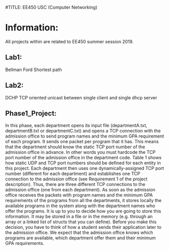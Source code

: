 #TITLE:
EE450 USC (Computer Networking)

# Information:
All projects within are related to EE450 summer session 2019.
## Lab1:
Bellman Ford Shortest path
## Lab2:
DCHP TCP oriented unicast between single client and single dhcp server


## Phase1_Project:
In this phase, each department opens its input file (departmentA.txt, departmentB.txt or departmentC.txt) and opens a TCP connection with the admission office to send program names and the minimum GPA requirement of each program. It sends one packet per program that it has. This means that the department should know the static TCP port number of the admission office in advance. In other words you must hardcode the TCP port number of the admission office in the department code. Table 1 shows how static UDP and TCP port numbers should be defined for each entity in this project. Each department then uses one dynamically-assigned TCP port number (different for each department) and establishes one TCP connection to the admission office (see Requirement 1 of the project description). Thus, there are three different TCP connections to the admission office (one from each department).
As soon as the admission office receives the packets with program names and the minimum GPA requirements of the programs from all the departments, it stores locally the available programs in the system along with the department names who offer the programs. It is up to you to decide how you are going to store this information. It may be stored in a file or in the memory (e.g. through an array or a linked list of structs that you can define). Before you make this decision, you have to think of how a student sends their application later to the admission office. We expect that the admission office knows which programs are available, which department offer them and their minimum GPA requirements.
